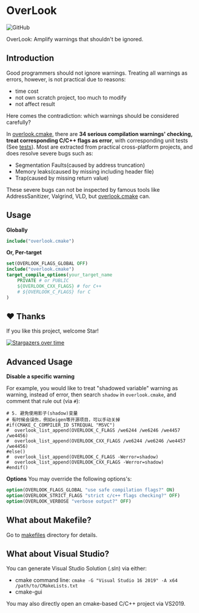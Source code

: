 # OverLook

<img alt="GitHub" src="https://img.shields.io/github/license/zchrissirhcz/overlook">

OverLook: Amplify warnings that shouldn't be ignored.

## Introduction

Good programmers should not ignore warnings. Treating all warnings as errors, however, is not practical due to reasons:
- time cost
- not own scratch project, too much to modify
- not affect result

Here comes the contradiction: which warnings should be considered carefully?

In [overlook.cmake](overlook.cmake), there are **34 serious compilation warnings' checking, treat corresponding C/C++ flags as error**, with corresponding unit tests (See [tests](tests)). Most are extracted from practical cross-platform projects, and does resolve severe bugs such as:
- Segmentation Faults(caused by address truncation)
- Memory leaks(caused by missing including header file)
- Trap(caused by missing return value)

These severe bugs can not be inspected by famous tools like AddressSanitizer, Valgrind, VLD, but [overlook.cmake](overlook.cmake) can.

## Usage

**Globally**
```cmake
include("overlook.cmake")
```

**Or, Per-target**
```cmake
set(OVERLOOK_FLAGS_GLOBAL OFF)
include("overlook.cmake")
target_compile_options(your_target_name
    PRIVATE # or PUBLIC
    ${OVERLOOK_CXX_FLAGS} # for C++
    # ${OVERLOOK_C_FLAGS} for C
)
```


## ♥️ Thanks

If you like this project, welcome Star!


[![Stargazers over time](https://starchart.cc/zchrissirhcz/overlook.svg)](https://starchart.cc/zchrissirhcz/overlook)


## Advanced Usage

**Disable a specific warning**

For example, you would like to treat "shadowed variable" warning as warning, instead of error, then search `shadow` in `overlook.cmake`, and comment that rule out (via `#`):
```
# 5. 避免使用影子(shadow)变量
# 有时候会误伤，例如eigen等开源项目，可以手动关掉
#if(CMAKE_C_COMPILER_ID STREQUAL "MSVC")
#  overlook_list_append(OVERLOOK_C_FLAGS /we6244 /we6246 /we4457 /we4456)
#  overlook_list_append(OVERLOOK_CXX_FLAGS /we6244 /we6246 /we4457 /we4456)
#else()
#  overlook_list_append(OVERLOOK_C_FLAGS -Werror=shadow)
#  overlook_list_append(OVERLOOK_CXX_FLAGS -Werror=shadow)
#endif()
```

**Options**
You may override the following options's:
```cmake
option(OVERLOOK_FLAGS_GLOBAL "use safe compilation flags?" ON)
option(OVERLOOK_STRICT_FLAGS "strict c/c++ flags checking?" OFF)
option(OVERLOOK_VERBOSE "verbose output?" OFF)
```


## What about Makefile?

Go to [makefiles](makefiles/README.md) directory for details.


## What about Visual Studio?

You can generate Visual Studio Solution (.sln) via either:
- cmake command line: `cmake -G "Visual Studio 16 2019" -A x64 /path/to/CMakeLists.txt`
- cmake-gui

You may also directly open an cmake-based C/C++ project via VS2019.

